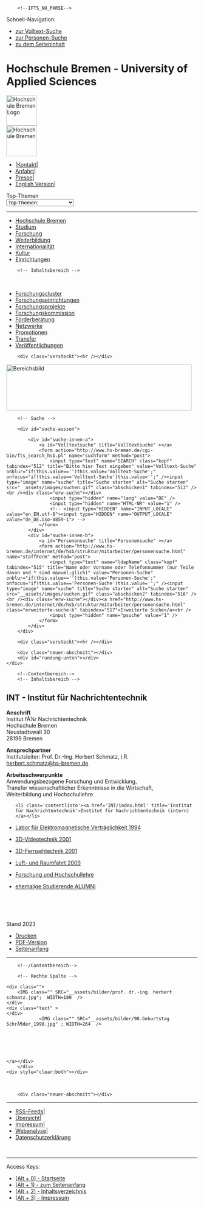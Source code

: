 <!DOCTYPE html PUBLIC "-//W3C//DTD XHTML 1.0 Transitional//EN"
    "http://www.w3.org/TR/xhtml1/DTD/xhtml1-transitional.dtd">

<html lang="de" xmlns="http://www.w3.org/1999/xhtml" xml:lang="de">
<head>
<meta name="GENERATOR" content="IMPERIA 8.6.35_2" />

<title>Hochschule Bremen - INT - Institut für Nachrichtentechnik</title>
<meta http-equiv="Content-Type" content="text/html; charset=utf-8" />
<meta name="keywords" content="Herbert, Schmatz, Bremen, Hochschule Bremen, HSB, 
		Elektrotechnik, EMV, 3D-Fernsehen, Spracherkennung, Informationstechnik" />
<meta name="description" content="Elektrotechnik, Informationstechnik, Nachrichtentechnik, EMV, 3D," />
<meta name="robots" content="index,follow" />
<meta http-equiv="content-language" content="de">

<link rel="stylesheet" href="__assets/css/include_drei.css" type="text/css" media="screen" />
<link rel="StyleSheet" href="__assets/css/drucken.css" type="text/css" media="print" />
<script src="__assets/js/utilities.js" type="text/javascript"></script>
<script type="text/javascript" src="__assets/js/highslide/highslide-with-gallery.packed.js"></script>
<link rel="stylesheet" type="text/css" href="__assets/js/highslide/highslide.css" />

<script type="text/javascript">
hs.graphicsDir = '/__assets/js/highslide/graphics/';
hs.align = 'center';
hs.transitions = ['expand', 'crossfade'];
hs.outlineType = 'rounded-white';
hs.fadeInOut = true;
//hs.dimmingOpacity = 0.75;

// Add the controlbar
hs.addSlideshow({
        //slideshowGroup: 'group1',
        interval: 5000,
        repeat: false,
        useControls: true,
        fixedControls: 'fit',
        overlayOptions: {
                opacity: .75,
                position: 'bottom center',
                hideOnMouseOut: true
        }
});

</script>



<meta name="X-Imperia-Live-Info" content="31186633-8764-31e3-a0d1-fbdfa268bc98/472/1022/1024/1046/3808-/internet/de/forschung/einrichtungen/int/index.htms" />
</head>
<body>




        <!--IFTS_NO_PARSE-->
<a id="top" title="Seitenanfang" tabindex="0"></a>
<!-- Ansicht nur bei ausgeschalteten Style Sheets -->
<div class="versteckt">
Schnell-Navigation:
<ul>
<li><a href="#Suche" title="Volltextsuche" tabindex="1">zur Volltext-Suche</a></li>
<li><a href="#Suche" title="Personensuche" tabindex="2">zur Personen-Suche</a></li>
<li><a href="#Inhalt" title="Seiteninhalt" tabindex="3">zu dem Seiteninhalt</a></li>
</ul>
</div>

<div class="versteckt"><h1>Hochschule Bremen - University of Applied Sciences</h1></div>


<!-- Rahmen -->
<div id="aussen">

<!-- Kopf -->
<div id="kopf-oben">

<!-- Logo -->
<div id="logo">
<a href="http://www.hs-bremen.de/internet/de/index.html" title="Zur Startseite der Hochschule Bremen" tabindex="500">
<img src="__assets/images/logo.gif" alt="Hochschule Bremen Logo" height="80px" /></a></div>
<!-- f&uuml; CI neu -->
<div id="HSB_Zusatz"><img src="__assets/images/HSB_Zusatz.gif" alt="Hochschule Bremen " height="80px" /></div>

<!-- Horizontale Servicenavigation -->
<div id="kopf-nav">
<ul>
<li><span class="kopf-navlinie">|</span><a href="http://www.hs-bremen.de/internet/de/service/kontakt/index.html" title="zu der Kontaktseite" tabindex="501">Kontakt</a><span class="kopf-navlinie">|</span></li>
<li><a href="http://www.hs-bremen.de/internet/de/service/anfahrt/index.html" title="zu der Anfahrtsbeschreibung" tabindex="502">Anfahrt</a><span class="kopf-navlinie">|</span></li>
<li><a href="http://www.hs-bremen.de/internet/de/einrichtungen/presse/index.html" title="zu den Informationen fuer Journalisten" tabindex="503">Presse</a><span class="kopf-navlinie">|</span></li>
<li><a href="http://www.hs-bremen.de/internet/en/index.html" title="English Version" tabindex="504">English Version</a><span class="kopf-navlinie">|</span></li>


</ul>
</div>

<!-- Top-Thema -->
<form action="post" name="topthemen">
<div id="topthema">
<div class="text-formular">Top-Themen</div>
<select id="top_themen" name="date" class="suche_feld" tabindex="510" onchange="javascript:goto_url(document.getElementById('top_themen').value)">
      <option selected="selected" value="">Top-Themen:</option>
    <option  value="http://www.hs-bremen.de/internet/de/einrichtungen/rz/organisatorisches/activate/">Aktivierung Benutzerkonto</option>
    <option  value="https://cm.hs-bremen.de">CampInO</option>
    <option  value="http://www.hs-bremen.de/internet/de/hsb/hip">HIP-Server</option>
    <option  value="http://www.hs-bremen.de/internet/de/studium/angebot/beratungen/">Studienberatung</option>
    <option  value="http://www.hs-bremen.de/internet/de/studium/studierendenservice/studienorganisation/rueckmeldung/">R&uuml;ckmeldung</option>
    <option  value="http://www.hs-bremen.de/internet/de/studium/bewerbung/">Online-Bewerbung</option>
    <option  value="http://www.hs-bremen.de/internet/de/studium/studierendenservice/studienorganisation/modulanmeldung/">Modulanmeldung</option>
    <option  value="http://www.hs-bremen.de/internet/de/einrichtungen/standorte/">Raum-Finder</option>
    <option  value="https://webmail.hs-bremen.de/">Webmail</option>


</select>
</div>
</form>
<div class="versteckt"><hr /></div>

<!-- Zwischenlinie -->
<div class="neuer-abschnitt"></div>
<div id="kopflinie"></div>

<!-- Horizontale Navigation -->
</div>
<div id="navigation">
<div id="navtop">
<a name="hautpnavigation"></a>
<ul>
<li><a href="http://www.hs-bremen.de/internet/de/hsb" title="Hochschule Bremen" id="navtop1" tabindex="250">Hochschule Bremen</a></li>
<li><a href="http://www.hs-bremen.de/internet/de/studium" title="Studium" id="navtop2" tabindex="250">Studium</a></li>
<li><a href="http://www.hs-bremen.de/internet/de/forschung" title="Forschung" id="navtop3" tabindex="250" >Forschung</a></li>
<li><a href="http://www.hs-bremen.de/internet/de/weiterbildung/" title="Weiterbildung" id="navtop4" tabindex="250">Weiterbildung</a></li>
<li><a href="http://www.hs-bremen.de/internet/de/international" title="Internationalit&auml;t" id="navtop5" tabindex="250">Internationalit&auml;t</a></li>
<li><a href="http://www.hs-bremen.de/internet/de/kultur" title="Kultur" id="navtop6" tabindex="250">Kultur</a></li>
<li><a href="http://www.hs-bremen.de/internet/de/einrichtungen" title="Einrichtungen" id="navtop7" tabindex="250">Einrichtungen</a></li>


</ul>
</div>
</div>
<div class="neuer-abschnitt"></div>
<div id="doppellinie"></div>


        <!-- Inhaltsbereich -->
<div id="mitte">

<!-- Linke Navigation -->
<div id="unternavigation-aussen">
<div id="unternavigation-innen">

<!-- Pfad -->


<div class="neuer-abschnitt">&nbsp;</div>

<!-- Navigation-->
  <ul><!-- start linke Navi-->
<li class="zweite"><a href="http://www.hs-bremen.de/internet/de/forschung/cluster" title="Forschungscluster" target="_parent" tabindex="200">Forschungscluster</a></li>
<li class="zweite"><a href="http://www.hs-bremen.de/internet/de/forschung/einrichtungen" title="Forschungseinrichtungen" tabindex="200">Forschungseinrichtungen</a></li>
<li class="zweite"><a href="http://www.hs-bremen.de/internet/de/forschung/projekte" title="Forschungsprojekte" target="_parent" tabindex="200">Forschungsprojekte</a></li>
<li class="zweite"><a href="http://www.hs-bremen.de/internet/de/forschung/kommission" title="Forschungskommission" target="_parent" tabindex="200">Forschungskommission</a></li>
<li class="zweite"><a href="http://www.hs-bremen.de/internet/de/forschung/foerderberatung" title="F&ouml;rderberatung" target="_parent" tabindex="200">F&ouml;rderberatung</a></li>
<li class="zweite"><a href="http://www.hs-bremen.de/internet/de/forschung/netzwerke" title="Netzwerke" target="_parent" tabindex="200">Netzwerke</a></li>
<li class="zweite"><a href="http://www.hs-bremen.de/internet/de/forschung/promotion" title="Promotionen" target="_parent" tabindex="200">Promotionen</a></li>
<li class="zweite"><a href="http://www.hs-bremen.de/internet/de/forschung/transfer" title="Transfer" target="_parent" tabindex="200">Transfer</a></li>
<li class="zweite"><a href="https://www.hs-bremen.de/suche/?search%5Bq%5D=ver%C3%B6ffentlichungen" title="Ver&ouml;ffentlichungen" target="_parent" tabindex="200">Ver&ouml;ffentlichungen</a></li>
</ul>



</div>
</div>


        <div class="versteckt"><hr /></div>

<a id="Suche" title="Suche" ></a>
<!-- Moodmotiv und Suche -->
<div id="kopf-unten">
    <div id="kopf-unten-bs">
        <div id="kopf-unten-bs2"><img src="INT/emv_lab.gif" width="488" height="121" alt="Bereichsbild" title="Bereichsbild" class="mood-motiv" /></div>

        <!-- Suche -->

        <div id="suche-aussen">

            <div id="suche-innen-a">
                <a id="Volltextsuche" title="Volltextsuche" ></a>
                <form action="http://www.hs-bremen.de/cgi-bin/fts_search_hsb.pl" name="suchform" method="post">
                    <input type="text" name="SEARCH" class="kopf" tabindex="512" title="Bitte hier Text eingeben" value="Volltext-Suche" onblur="if(this.value=='')this.value='Volltext-Suche';" onfocus="if(this.value=='Volltext-Suche')this.value='';" /><input type="image" name="suche" title="Suche starten" alt="Suche starten" src="__assets/images/suchen.gif" class="abschicken1" tabindex="513" /><br /><div class="erw-suche"></div>
                    <input type="hidden" name="lang" value="DE" />
                    <input type="hidden" name="HTML-NR" value="1" />
                    <!-- <input type="HIDDEN" name="INPUT_LOCALE" value="en_EN.utf-8"><input type="HIDDEN" name="OUTPUT_LOCALE" value="de_DE.iso-8859-1"> -->
                </form>
            </div>
            <div id="suche-innen-b">
                <a id="Personensuche" title="Personensuche" ></a>
                <form action="http://www.hs-bremen.de/internet/de/hsb/struktur/mitarbeiter/personensuche.html" name="staffForm" method="post">
                    <input type="text" name="ldapName" class="kopf" tabindex="515" title="Name oder Vorname oder Telefonnummer (nur Teile davon und * sind m&ouml;glich)" value="Personen-Suche" onblur="if(this.value=='')this.value='Personen-Suche';" onfocus="if(this.value=='Personen-Suche')this.value='';" /><input type="image" name="suche" title="Suche starten" alt="Suche starten" src="__assets/images/suchen.gif" class="abschicken2" tabindex="516" /><br /><div class="erw-suche"></div><a href="http://www.hs-bremen.de/internet/de/hsb/struktur/mitarbeiter/personensuche.html"  class="erweiterte-suche-b" tabindex="517">Erweiterte Suche</a><br />
                    <input type="hidden" name="psuche" value="1" />
                </form>
            </div>
        </div>

        <div class="versteckt"><hr /></div>

        <div class="neuer-abschnitt"></div>
        <div id="rundung-unten"></div>
    </div>

</div>

<!--IFTS_PARSE-->


        <!--Contentbereich-->
        <!-- Inhaltsbereich -->
<div id="textrahmen-aussen">
<div id="textrahmen-innen">

<a id="Inhalt" title="Inhalt" ></a>
<div class="text">

<h2>INT - Institut für Nachrichtentechnik</h2>
<p>
<strong>Anschrift</strong><br />
Institut fÃ¼r Nachrichtentechnik<br />Hochschule Bremen<br />Neustadtswall 30<br />28199 Bremen
</p>

<p>
<strong>Ansprechpartner</strong><br />
Institutsleiter: Prof. Dr.-Ing. Herbert Schmatz, i.R.
<br />
<td class="staffcont">
			<a class="tdlink" href="mailto:herbert.schmatz@hs-bremen.de" title="E-Mail senden">herbert.schmatz@hs-bremen.de</a>
		</td></tr> 
</p>


<p>
<strong>Arbeitsschwerpunkte</strong><br />
Anwendungsbezogene Forschung und Entwicklung,<br />Transfer wissenschaftlicher Erkenntnisse in die Wirtschaft,<br />Weiterbildung und Hochschullehre.<br />
</p>


<ul>

    <li class='contentliste'><a href='INT/index.html' title='Institut für Nachrichtentechnik'>Institut für Nachrichtentechnik (intern)</a></li>
</ul>


<ul>
    <li class='contentliste'><a href='INT/projekte/EMV/index.html' title='Labor für Elektromagnetische Verträglichkeit'>Labor für Elektromagnetische Verträglichkeit 1994</a></li>
</ul>


<ul>
    <li class='contentliste'><a href='INT/projekte/3D/index_3D_Video.html' title='3D-Videotechnik'>3D-Videotechnik 2001</a></li>
</ul>


<ul>
    <li class='contentliste'><a href='INT/projekte/3D/index_3D_TV.html' title='3D-Fernsehtechnik'>3D-Fernsehtechnik 2001</a></li>
</ul>


<ul>
    <li class='contentliste'><a href='INT/projekte/DLR/index.html' title='Luft- und Raumfahrt'>Luft- und Raumfahrt 2009</a></li>
</ul>


<ul>
    <li class='contentliste'><a href='STUDIUM/index.html' title='Forschung und Hochschullehre'>Forschung und Hochschullehre</a></li>
</ul>
<ul>
    <li class='contentliste'><a href='https://www.hs-bremen.de/informationen-fuer/alumni/' title='ALUMNI'>ehemalige Studierende ALUMNI</a></li>
</ul>
<br />
<br />
<br />
<br />
Stand 2023


<ul>
<li class="drucken"><a href="http://www.hs-bremen.de/internet/de/forschung/einrichtungen/int/print/index.htms" title="Drucken" tabindex="190" target="_blank">Drucken</a></li>
<li class="pdfversion"><a href="http://www.hs-bremen.de/html2pdf/render/hsb_pdf.php?URL=www.hs-bremen.de/internet/de/forschung/einrichtungen/int/index.htms&amp;towhere=1&amp;method=fpdf&amp;pdfversion=1.3&amp;pixels=1024&amp;output=1&amp;cssmedia=print&amp;media=Letter&amp;renderimages=1&amp;encoding=utf-8&amp;automargins=1&amp;" target="_blank" title="PDF-Version" tabindex="191">PDF-Version</a></li>
<li class="seitenanfang"><a href="#top" title="Seitenanfang" tabindex="192">Seitenanfang</a></li>
</ul>

<div class="fussabstand1"></div>
<div class="versteckt"><hr /></div>

</div>

</div>

        <!--/Contentbereich-->

        <!-- Rechte Spalte -->
<div id="rechte-spalte">

	<div class="">			
		<IMG class="" SRC="__assets/bilder/prof. dr.-ing. herbert schmatz.jpg";  WIDTH=180  />
	</div>
	<div class="text" > 
	</div>
                <IMG class="" SRC="__assets/bilder/90.Geburtstag SchrÃ¶der_1998.jpg" ; WIDTH=264  />
	
		
	



    </a></div>
        </div>
    <div style="clear:both"></div>

</div>
<div class="neuer-abschnitt">&nbsp;</div>

</div>


</div>

</div>
<!--IFTS_NO_PARSE-->

        <div class="neuer-abschnitt"></div>
<div class="versteckt"><hr /></div>



<div class="fussabstand-nav">

<div id="fuss-nav">
<ul>
<li><a href="http://www.hs-bremen.de/internet/de/service/rss-feed" title="zu den RSS-Feeds" tabindex="580">RSS-Feeds</a><span class="fuss-navlinie">|</span></li>
<li><a href="http://www.hs-bremen.de/internet/de/service/sitemap/index.html" title="zu der &Uuml;bersicht" tabindex="581">&Uuml;bersicht</a><span class="fuss-navlinie">|</span></li>
<li><a href="http://www.hs-bremen.de/internet/de/service/impressum/index.html" title="zu dem Impressum" tabindex="582">Impressum</a><span class="fuss-navlinie">|</span></li>
<li><a href="http://www.hs-bremen.de/internet/de/hsb/datenschutz/opt-out/index.html" title="Widerspruch Website-Analyse" tabindex="583">Webanalyse</a><span class="fuss-navlinie">|</span></li>
<li><a href="http://www.hs-bremen.de/internet/de/hsb/datenschutz/erklaerung/index.html" title="zur Datenschutzerkl&auml;rung" tabindex="583">Datenschutzerkl&auml;rung</a></li>



</ul>
</div>
</div>

<!-- Fuer IE -->
<div class="neuer-abschnitt">&nbsp;</div>
</div>

<div class="versteckt"><hr /></div>
<div class="fussabstand"></div>

<!-- Access Keys-->
<div class="versteckt">
<p>Access Keys:</p>
</div>
<ul>
<li><a accesskey="0" title="[Alt+0] Start" href="index.html" tabindex="701"><span class="versteckt">[Alt + 0] - Startseite</span></a></li>
<li><a accesskey="1" title="[Alt+1] zum Seitenanfang" href="#top" tabindex="702"><span class="versteckt">[Alt + 1] - zum Seitenanfang</span></a></li>
<li><a accesskey="2" title="[Alt+2] Inhaltsverzeichnis" href="http://www.hs-bremen.de/internet/de/service/sitemap/" tabindex="703"><span class="versteckt">[Alt + 2] - Inhaltsverzeichnis</span></a></li>
<li><a accesskey="3" title="[Alt+3] Impressum" href="http://www.hs-bremen.de/internet/de/service/impressum/" tabindex="704"><span class="versteckt">[Alt + 3] - Impressum</span></a></li>
</ul>


<!-- Piwik -->

<script type="text/javascript">
  var _paq = _paq || [];
  _paq.push(["setDomains", ["*.www.hs-bremen.de"]]);
  _paq.push(['trackPageView']);
  _paq.push(['enableLinkTracking']);
  (function() {
    var u="http://www.hs-bremen.de//piwik.hs-bremen.de/";
    _paq.push(['setTrackerUrl', u+'piwik.php']);
    _paq.push(['setSiteId', 1]);
    var d=document, g=d.createElement('script'), s=d.getElementsByTagName('script')[0];
    g.type='text/javascript'; g.async=true; g.defer=true; g.src=u+'piwik.js'; s.parentNode.insertBefore(g,s);
  })();
</script>
<noscript><p><img src="http://www.hs-bremen.de//piwik.hs-bremen.de/piwik.php?idsite=1" style="border:0;" alt="" /></p></noscript>
<!-- End Piwik Code -->






</body>
</html>
